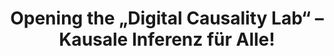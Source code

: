 ---
id: "dcl-02" # nochmal überlegen
method: "Massive Open Online Course"
institution: "Fakultät für Betriebswirtschaftslehre"
title: "Opening the „Digital Causality Lab“ – Kausale Inferenz für Alle!"
title_project:
title_short: "Kausale Inferenz für Alle!"
period: "Apr 23 ­­- Mar 24 (12 months)"
foerderlinie: "Data Literacy im Studium Generale"
round: "2"
filter: "2"
lecture2go: "71040"
uhh_url: "https://www.hcl.uni-hamburg.de/ddlitlab/data-literacy-lehrlabor/zweite-foerderrunde/15-kausale-inferenz-fuer-alle.html"
contributors: "Dr. Philipp Bach, Prof. Dr. Martin Spindler"
quote: "Ein fundiertes Wissen über Kausalität in der Gesamtbreite der Gesellschaft dient der Stärkung und Zukunftsfähigkeit der Demokratie, da viele Entscheidungen nur so fundiert verstanden werden, kritisch geprüft und wichtige Abwägungen getroffen werden können."
text: |
    ## Das Digital Causality Lab

    Ziel des Projekts war es, Data Literacy Skills mithilfe des Themas Kausalität zu transportieren. *Die Fähigkeit Daten zu verarbeiten, Daten- und Code-intensive Projekte durchzuführen und mithilfe von Daten Wissen zu generieren, sind nicht nur in der akademischen, sondern auch in der Berufswelt elementar.* Insbesondere für uns als Lehrstuhl für Statistik, ist es von großer Bedeutung, attraktive Lernangebote in den quantitativen und empirischen Fächern zu schaffen. Nach erfolgreichem Abschluss der ersten, fachspezifischen Förderphase, konnte das Projekt nun für eine breitere Zuhörerschaft im Rahmen des Studium Generale geöffnet und das Interesse für Daten und deren (kausale) Auswertung geweckt werden.

    ## Rückblick und Ergebnisse

    Es wurde eine moderne und attraktive Lehrveranstaltung im Fach Kausale Inferenz geschaffen, die neueste Lehrbücher, innovative Materialien (Vorlesungsfolien, Lernapps, Notebooks) und hochqualitative Lehrvideos nutzt. Ein MOOC wird ab SoSe 2024 im „Studium Generale“ sowie im neuen Studiengang Liberal Arts angeboten.

    Die Veranstaltung ist fest im Wahlbereich „Statistik und Data Science“ des B.Sc. BWL verankert und wird langfristig für weitere Studiengänge geöffnet. *Kausale Inferenz dient als methodisches Querschnittsthema für die interdisziplinäre Lehre, indem es fachspezifische Expertise zur Beurteilung kausaler Zusammenhänge nutzt. Dies stärkt die interdisziplinäre Lehre an der Uni Hamburg nachhaltig.*

    Die Veranstaltung fördert die Data Literacy und behandelt unter anderem Themen aus Statistik, Computer Science sowie sozial-, geisteswissenschaftlichen und medizinischen Disziplinen. Der digitale MOOC wird auch hybrid angeboten, und die Übung als interaktives Lab vermittelt praktische Data Literacy Skills – Programmierung in R, Statistikgrundlagen, Schätzung kausaler Effekte, Versionskontrolle mit Git/GitHub sowie Management datenintensiver Projekte, Case Studies und Data Products. Die Studierenden erhalten praxisnahe Einblicke und wenden ihre Skills in eigenständigen Fallstudien an.

    ## Tipps von Lehrenden für Lehrende

    Die Lehrmaterialien des Projekts setzen einerseits auf zahlreiche Fallbeispiele und andererseits auf eine vielschichtige Präsentation der Konzepte: Es wird versucht die Intuition zu vermitteln und anschließend auf die formale, mathematische zu verweisen. *Studierende sollen neugierig gemacht werden, wie man aus Daten kausale Schlüsse ziehen kann, um einen in der Forschung und Industriepraxis verwendeten Rahmen zu liefern. Als Endergbnis des Lehrprojektes steht ein vielseitiges und abwechslungsreiches Lehrangebot, das sich einerseits aus Vorlesungsfolien und -videos und andererseits aus interaktiven Elementen wie Quizzes und interaktiven Lernapps zusammensetzt.*

    Ein weiterer Mehrwert des Lehrprojektes für Lehrende bezieht sich auf forschendes Lernen. Im Rahmen der Übung (bereits 1. Förderphase), wurde bereits erfolgreich auf diesen eigenständigen Lernansatz gesetzt. Viele Studierende haben überzeugende Projekte durchgeführt und präsentiert. Es ergaben sich außerdem wichtige Erfahrungen im Hinblick auf die Herausforderung alle Studierenden abzuholen. So wurde in diesem Semester beispielsweise auf eine stärkere Struktur, insbesondere zu Beginn der Veranstaltung gesetzt. Abschließend sind natürlich die Erfahrungen bei der Umsetzung professioneller digitaler Lehre im Zuge der Produktion eines MOOC zu nennen.

image: "https://www.hcl.uni-hamburg.de/14478705/logo-dcl-5c99918b601733960404943a4b30f2dbe2d1d7ef.png"
image_credit: "UHH/Bach"
link_external: "https://digitalcausalitylab.github.io/"
stine:
---